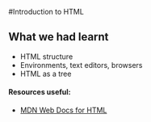 #Introduction to HTML
## What we had learnt
* HTML structure
* Environments, text editors, browsers
* HTML as a tree

#### Resources useful:
* [MDN Web Docs for HTML](https://developer.mozilla.org/en-US/docs/Web/HTML/)
